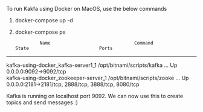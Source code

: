 To run Kakfa using Docker on MacOS, use the below commands
1. docker-compose up -d
2. docker-compose ps


                Name                               Command               State                          Ports                        
-------------------------------------------------------------------------------------------------------------------------------------
kafka-using-docker_kafka-server1_1      /opt/bitnami/scripts/kafka ...   Up      0.0.0.0:9092->9092/tcp                              
kafka-using-docker_zookeeper-server_1   /opt/bitnami/scripts/zooke ...   Up      0.0.0.0:2181->2181/tcp, 2888/tcp, 3888/tcp, 8080/tcp

Kafka is running on localhost port 9092. We can now use this to create topics and send messages :)